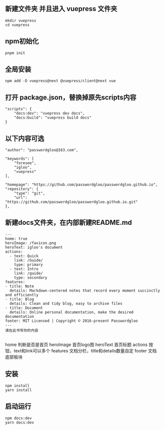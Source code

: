 
## 新建文件夹 并且进入 vuepress 文件夹
```angular2html
mkdir vuepress
cd vuepress
```
## npm初始化
```angular2html
pnpm init
```
## 全局安装
```angular2html
npm add -D vuepress@next @vuepress/client@next vue
```
## 打开 package.json，替换掉原先scripts内容
```angular2html
"scripts": {									
    "docs:dev": "vuepress dev docs",           
    "docs:build": "vuepress build docs"         
}
```
## 以下内容可选
```angular2html
"author": "passwordgloo@163.com",

"keywords": [
    "foresee",
    "igloo",
    "vuepress"
],
   
"homepage": "https://github.com/passwordgloo/passwordgloo.github.io",
"repository": {
    "type": "git",
    "url": "https://github.com/passwordgloo/passwordgloo.github.io.git"
},

```
## 新建docs文件夹，在内部新建README.md
```angular2html
---
home: true
heroImage: /favicon.png
heroText: igloo's document
actions:
  - text: Quick
    link: /Guide/
    type: primary
  - text: Intro
    link: /guide/
    type: secondary
features:
- title: Note
  details: Markdown-centered notes that record every moment succinctly and efficiently
- title: Blog
  details: Clean and tidy blog, easy to archive files
- title: Document
  details: Online personal documentation, make the desired documentation
footer: MIT Licensed | Copyright © 2016-present Passwordgloo
---
请在此书写你的内容


```
home	判断是否是首页
heroImage	首页logo图
heroText	首页标题
actions	按钮，text和link可以多个
features	文档分栏，title和details数量自定
footer	文档底部板块

## 安装
```angular2html
npm install
yarn install
```

## 启动运行
```angular2html
npm docs:dev
yarn docs:dev
```